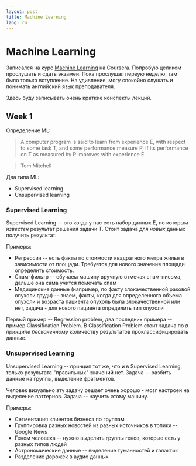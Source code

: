 ```yaml
---
layout: post
title: Machine Learning
lang: ru
---
```


# Machine Learning

Записался на курс [Machine Learning][1] на Coursera. Попробую целиком
прослушать и сдать экзамен. Пока прослушал первую неделю, там было только
вступление. На удивление, могу спокойно слушать и понимать английский язык
преподавателя.

Здесь буду записывать очень краткие конспекты лекций.

## Week 1

Определение ML:

> A computer program is said to learn from experience E, with respect to some
> task T, and some performance measure P, if its performance on T as measured
> by P improves with experience E.

> Tom Mitchell


Два типа ML:

* Supervised learning
* Unsupervised learning

### Supervised Learning

Supervised Learning -- это когда у нас есть набор данных E, по которым
_известен_ результат решения задачи T. Стоит задача для _новых_ данных получить
результат.

Примеры:

* Регрессия -- есть факты по стоимости квадратного метра жилья в зависимости от
  площади. Требуется для нового значения площади определить стоимость.
* Спам-фильтр -- обучаем машину вручную отмечая спам-письма, дальше она сама
  учится помечать спам
* Медицинские данные (например, по факту злокачественной раковой опухоли груди)
  -- знаем, факты, когда для определенного объема опухоли и возраста пациента
  опухоль была злокачественной или нет, задача - для нового пациента определить
  тип опухоли

Первый пример -- Regression problem, два последних примера -- пример
Classification Problem. В Classification Problem стоит задача по _в принципе
бесконечному_ количеству результатов проклассифицировать данные.

### Unsupervised Learning

Unsupervised Learning -- принцип тот же, что и в Supervised Learning, только
результата "правильных" значений нет. Задача -- разбить данные на группы,
выделение фрагментов.

Человек визуально эту задачу решает очень хорошо - мозг настроен на выделение
паттернов. Задача -- научить этому машину.

Примеры:

* Сегментация клиентов бизнеса по группам
* Группировка разных новостей из разных источников в топики -- Google News
* Геном человека -- нужно выделить группы генов, которые есть у разных типов
  людей
* Астрономические данные -- выделение туманностей и галактик
* Разделение дорожек в аудио данных

[1]: https://www.coursera.org/course/ml
